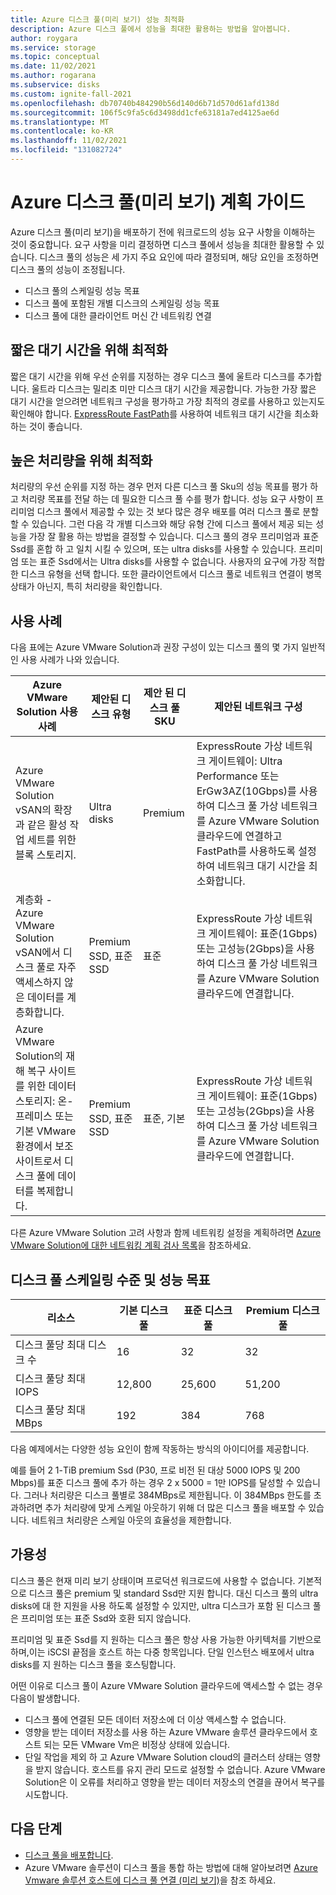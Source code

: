 ```yaml
---
title: Azure 디스크 풀(미리 보기) 성능 최적화
description: Azure 디스크 풀에서 성능을 최대한 활용하는 방법을 알아봅니다.
author: roygara
ms.service: storage
ms.topic: conceptual
ms.date: 11/02/2021
ms.author: rogarana
ms.subservice: disks
ms.custom: ignite-fall-2021
ms.openlocfilehash: db70740b484290b56d140d6b71d570d61afd138d
ms.sourcegitcommit: 106f5c9fa5c6d3498dd1cfe63181a7ed4125ae6d
ms.translationtype: MT
ms.contentlocale: ko-KR
ms.lasthandoff: 11/02/2021
ms.locfileid: "131082724"
---
```

# <a name="azure-disk-pools-preview-planning-guide"></a>Azure 디스크 풀(미리 보기) 계획 가이드

Azure 디스크 풀(미리 보기)을 배포하기 전에 워크로드의 성능 요구 사항을 이해하는 것이 중요합니다. 요구 사항을 미리 결정하면 디스크 풀에서 성능을 최대한 활용할 수 있습니다. 디스크 풀의 성능은 세 가지 주요 요인에 따라 결정되며, 해당 요인을 조정하면 디스크 풀의 성능이 조정됩니다.

- 디스크 풀의 스케일링 성능 목표
- 디스크 풀에 포함된 개별 디스크의 스케일링 성능 목표
- 디스크 풀에 대한 클라이언트 머신 간 네트워킹 연결

## <a name="optimize-for-low-latency"></a>짧은 대기 시간을 위해 최적화

짧은 대기 시간을 위해 우선 순위를 지정하는 경우 디스크 풀에 울트라 디스크를 추가합니다. 울트라 디스크는 밀리초 미만 디스크 대기 시간을 제공합니다. 가능한 가장 짧은 대기 시간을 얻으려면 네트워크 구성을 평가하고 가장 최적의 경로를 사용하고 있는지도 확인해야 합니다. [ExpressRoute FastPath](../expressroute/about-fastpath.md)를 사용하여 네트워크 대기 시간을 최소화하는 것이 좋습니다.

## <a name="optimize-for-high-throughput"></a>높은 처리량을 위해 최적화

처리량의 우선 순위를 지정 하는 경우 먼저 다른 디스크 풀 Sku의 성능 목표를 평가 하 고 처리량 목표를 전달 하는 데 필요한 디스크 풀 수를 평가 합니다. 성능 요구 사항이 프리미엄 디스크 풀에서 제공할 수 있는 것 보다 많은 경우 배포를 여러 디스크 풀로 분할할 수 있습니다. 그런 다음 각 개별 디스크와 해당 유형 간에 디스크 풀에서 제공 되는 성능을 가장 잘 활용 하는 방법을 결정할 수 있습니다. 디스크 풀의 경우 프리미엄과 표준 Ssd를 혼합 하 고 일치 시킬 수 있으며, 또는 ultra disks를 사용할 수 있습니다. 프리미엄 또는 표준 Ssd에서는 Ultra disks를 사용할 수 없습니다. 사용자의 요구에 가장 적합 한 디스크 유형을 선택 합니다. 또한 클라이언트에서 디스크 풀로 네트워크 연결이 병목 상태가 아닌지, 특히 처리량을 확인합니다.


## <a name="use-cases"></a>사용 사례

다음 표에는 Azure VMware Solution과 권장 구성이 있는 디스크 풀의 몇 가지 일반적인 사용 사례가 나와 있습니다.


|Azure VMware Solution 사용 사례  |제안된 디스크 유형  |제안 된 디스크 풀 SKU  |제안된 네트워크 구성  |
|---------|---------|---------|---------|
|Azure VMware Solution vSAN의 확장과 같은 활성 작업 세트를 위한 블록 스토리지.     |Ultra disks         |Premium         |ExpressRoute 가상 네트워크 게이트웨이: Ultra Performance 또는 ErGw3AZ(10Gbps)를 사용하여 디스크 풀 가상 네트워크를 Azure VMware Solution 클라우드에 연결하고 FastPath를 사용하도록 설정하여 네트워크 대기 시간을 최소화합니다.         |
|계층화 - Azure VMware Solution vSAN에서 디스크 풀로 자주 액세스하지 않은 데이터를 계층화합니다.     |Premium SSD, 표준 SSD         |표준         |ExpressRoute 가상 네트워크 게이트웨이: 표준(1Gbps) 또는 고성능(2Gbps)을 사용하여 디스크 풀 가상 네트워크를 Azure VMware Solution 클라우드에 연결합니다.         |
|Azure VMware Solution의 재해 복구 사이트를 위한 데이터 스토리지: 온-프레미스 또는 기본 VMware 환경에서 보조 사이트로서 디스크 풀에 데이터를 복제합니다.     |Premium SSD, 표준 SSD         |표준, 기본         |ExpressRoute 가상 네트워크 게이트웨이: 표준(1Gbps) 또는 고성능(2Gbps)을 사용하여 디스크 풀 가상 네트워크를 Azure VMware Solution 클라우드에 연결합니다.         |


다른 Azure VMware Solution 고려 사항과 함께 네트워킹 설정을 계획하려면 [Azure VMware Solution에 대한 네트워킹 계획 검사 목록](../azure-vmware/tutorial-network-checklist.md)을 참조하세요.

## <a name="disk-pool-scalability-and-performance-targets"></a>디스크 풀 스케일링 수준 및 성능 목표

|리소스  |기본 디스크 풀  |표준 디스크 풀  |Premium 디스크 풀  |
|---------|---------|---------|---------|
|디스크 풀당 최대 디스크 수     |16         |32         |32         |
|디스크 풀당 최대 IOPS     |12,800         |25,600         |51,200         |
|디스크 풀당 최대 MBps     |192         |384         |768         |

다음 예제에서는 다양한 성능 요인이 함께 작동하는 방식의 아이디어를 제공합니다.

예를 들어 2 1-TiB premium Ssd (P30, 프로 비전 된 대상 5000 IOPS 및 200 Mbps)를 표준 디스크 풀에 추가 하는 경우 2 x 5000 = 1만 IOPS를 달성할 수 있습니다. 그러나 처리량은 디스크 풀별로 384MBps로 제한됩니다. 이 384MBps 한도를 초과하려면 추가 처리량에 맞게 스케일 아웃하기 위해 더 많은 디스크 풀을 배포할 수 있습니다. 네트워크 처리량은 스케일 아웃의 효율성을 제한합니다.

## <a name="availability"></a>가용성

디스크 풀은 현재 미리 보기 상태이며 프로덕션 워크로드에 사용할 수 없습니다. 기본적으로 디스크 풀은 premium 및 standard Ssd만 지원 합니다. 대신 디스크 풀의 ultra disks에 대 한 지원을 사용 하도록 설정할 수 있지만, ultra 디스크가 포함 된 디스크 풀은 프리미엄 또는 표준 Ssd와 호환 되지 않습니다.

프리미엄 및 표준 Ssd를 지 원하는 디스크 풀은 항상 사용 가능한 아키텍처를 기반으로 하며,이는 iSCSI 끝점을 호스트 하는 다중 항목입니다. 단일 인스턴스 배포에서 ultra disks를 지 원하는 디스크 풀을 호스팅합니다.

어떤 이유로 디스크 풀이 Azure VMware Solution 클라우드에 액세스할 수 없는 경우 다음이 발생합니다.

- 디스크 풀에 연결된 모든 데이터 저장소에 더 이상 액세스할 수 없습니다.
- 영향을 받는 데이터 저장소를 사용 하는 Azure VMware 솔루션 클라우드에서 호스트 되는 모든 VMware Vm은 비정상 상태에 있습니다.
- 단일 작업을 제외 하 고 Azure VMware Solution cloud의 클러스터 상태는 영향을 받지 않습니다. 호스트를 유지 관리 모드로 설정할 수 없습니다. Azure VMware Solution은 이 오류를 처리하고 영향을 받는 데이터 저장소의 연결을 끊어서 복구를 시도합니다.

## <a name="next-steps"></a>다음 단계

- [디스크 풀을 배포합니다](disks-pools-deploy.md).
- Azure VMware 솔루션이 디스크 풀을 통합 하는 방법에 대해 알아보려면 [Azure Vmware 솔루션 호스트에 디스크 풀 연결 (미리 보기)](../azure-vmware/attach-disk-pools-to-azure-vmware-solution-hosts.md)을 참조 하세요.
